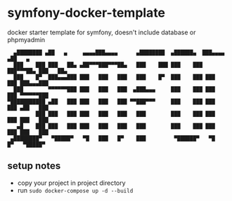 # symfony-docker-template
docker starter template for symfony, doesn't include database or phpmyadmin

      ▄████████ ▄██   ▄     ▄▄▄▄███▄▄▄▄      ▄████████  ▄██████▄  ███▄▄▄▄   ▄██   ▄   
      ███    ███ ███   ██▄ ▄██▀▀▀███▀▀▀██▄   ███    ███ ███    ███ ███▀▀▀██▄ ███   ██▄ 
      ███    █▀  ███▄▄▄███ ███   ███   ███   ███    █▀  ███    ███ ███   ███ ███▄▄▄███ 
      ███        ▀▀▀▀▀▀███ ███   ███   ███  ▄███▄▄▄     ███    ███ ███   ███ ▀▀▀▀▀▀███ 
    ▀███████████ ▄██   ███ ███   ███   ███ ▀▀███▀▀▀     ███    ███ ███   ███ ▄██   ███ 
             ███ ███   ███ ███   ███   ███   ███        ███    ███ ███   ███ ███   ███ 
       ▄█    ███ ███   ███ ███   ███   ███   ███        ███    ███ ███   ███ ███   ███ 
     ▄████████▀   ▀█████▀   ▀█   ███   █▀    ███         ▀██████▀   ▀█   █▀   ▀█████▀  
                                                                                   



## setup notes

- copy your project in project directory
- run ``sudo docker-compose up -d --build``
